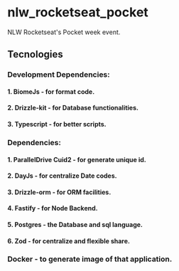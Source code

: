# nlw_rocketseat_pocket
NLW Rocketseat's Pocket week event.

## Tecnologies
### Development Dependencies:
#### 1. BiomeJs - for format code.
#### 2. Drizzle-kit - for Database functionalities.
#### 3. Typescript - for better scripts.

### Dependencies:
#### 1. ParallelDrive Cuid2 - for generate unique id.
#### 2. DayJs - for centralize Date codes.
#### 3. Drizzle-orm - for ORM facilities.
#### 4. Fastify - for Node Backend.
#### 5. Postgres - the Database and sql language.
#### 6. Zod - for centralize and flexible share.

### Docker - to generate image of that application.
